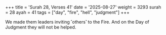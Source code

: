 +++
title = 'Surah 28, Verses 41'
date = '2025-08-27'
weight = 3293
surah = 28
ayah = 41
tags = ["day", "fire", "hell", "judgment"]
+++

We made them leaders inviting ˹others˺ to the Fire. And on the Day of Judgment they will not be helped.